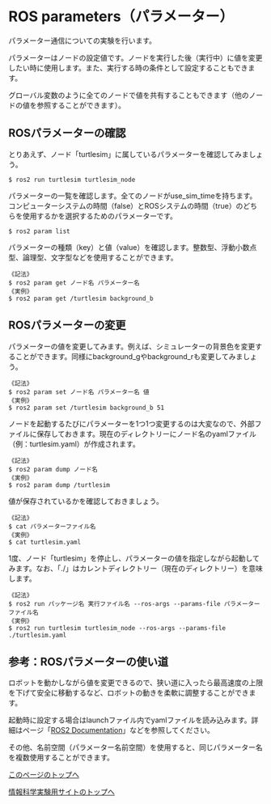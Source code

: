 # ROS parameters（パラメーター）
パラメーター通信についての実験を行います。

パラメーターはノードの設定値です。ノードを実行した後（実行中）に値を変更したい時に使用します。また、実行する時の条件として設定することもできます。

グローバル変数のように全てのノードで値を共有することもできます（他のノードの値を参照することができます）。

## ROSパラメーターの確認
とりあえず、ノード「turtlesim」に属しているパラメーターを確認してみましょう。
```
$ ros2 run turtlesim turtlesim_node
```

パラメーターの一覧を確認します。全てのノードがuse_sim_timeを持ちます。コンピューターシステムの時間（false）とROSシステムの時間（true）のどちらを使用するかを選択するためのパラメーターです。
```
$ ros2 param list
```

パラメーターの種類（key）と値（value）を確認します。整数型、浮動小数点型、論理型、文字型などを使用することができます。
```
《記法》
$ ros2 param get ノード名 パラメーター名
《実例》
$ ros2 param get /turtlesim background_b
```

## ROSパラメーターの変更
パラメーターの値を変更してみます。例えば、シミュレーターの背景色を変更することができます。同様にbackground_gやbackground_rも変更してみましょう。
```
《記法》
$ ros2 param set ノード名 パラメーター名 値
《実例》
$ ros2 param set /turtlesim background_b 51
```

ノードを起動するたびにパラメーターを1つ1つ変更するのは大変なので、外部ファイルに保存しておきます。現在のディレクトリーにノード名のyamlファイル（例：turtlesim.yaml）が作成されます。
```
《記法》
$ ros2 param dump ノード名
《実例》
$ ros2 param dump /turtlesim
```

値が保存されているかを確認しておきましょう。
```
《記法》
$ cat パラメーターファイル名
《実例》
$ cat turtlesim.yaml
```

1度、ノード「turtlesim」を停止し、パラメーターの値を指定しながら起動してみます。なお、「./」はカレントディレクトリー（現在のディレクトリー）を意味します。
```
《記法》
$ ros2 run パッケージ名 実行ファイル名 --ros-args --params-file パラメーターファイル名
《実例》
$ ros2 run turtlesim turtlesim_node --ros-args --params-file ./turtlesim.yaml
```

## 参考：ROSパラメーターの使い道
ロボットを動かしながら値を変更できるので、狭い道に入ったら最高速度の上限を下げて安全に移動するなど、ロボットの動きを柔軟に調整することができます。

起動時に設定する場合はlaunchファイル内でyamlファイルを読み込みます。詳細はページ「[ROS2 Documentation](https://docs.ros.org/en/foxy/Tutorials/Intermediate/Launch/Using-ROS2-Launch-For-Large-Projects.html#loading-parameters-from-yaml-file)」などを参照してください。

その他、名前空間（パラメーター名前空間）を使用すると、同じパラメーター名を複数使用することができます。

[このページのトップへ](#)

[情報科学実験用サイトのトップへ](https://stl-apu.github.io/laboratory_experiments/)
